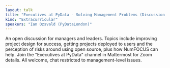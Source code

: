 ```yaml
---
layout: talk
title: "Executives at PyData - Solving Management Problems (Discussion session)"
kind: "Extracurricular"
speakers: "Ian Ozsvald (PyDataLondon)"
---
```


An open discussion for managers and leaders. Topics include improving project design for success, getting projects deployed to users and the perception of risks around using open source, plus how NumFOCUS can help. Join the "Executives at PyData" channel in Mattermost for Zoom details. All welcome, chat restricted to management-level issues.

